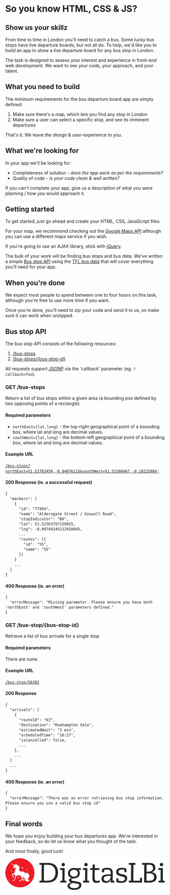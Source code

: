 # So you know HTML, CSS & JS?

<!--

  Thanks for taking the time to peek at the source code. There's not all that much 
  to see, as this file was generated from a Markdown source file. 

  The Bus API we put together was a good deal of fun however, using Node.js goodness. 
  
  Anyway, good luck with the test!

 -->


## Show us your skillz
From time to time in London you'll need to catch a bus. Some lucky bus stops have live departure boards, but not all do. To help, we'd like you to build an app to show a live departure board for any bus stop in London.

The task is designed to assess your interest and experience in front-end web development. We want to see your code, your approach, and your talent. 


## What you need to build

The minimum requirements for the bus departure board app are simply defined:

1. Make sure there's a map, which lets you find any stop in London
1. Make sure a user can select a specific stop, and see its imminent departures

That's it. We leave the design & user-experience to you.



## What we're looking for

In your app we'll be looking for:

- Completeness of solution - *does the app work as per the requirements?*
- Quality of code - *is your code clean & well written?*

If you can't complete your app, give us a description of what you were planning / how you would approach it.



## Getting started

To get started, just go ahead and create your HTML, CSS, JavaScript files. 

For your map, we recommend checking out the [Google Maps API](https://developers.google.com/maps/documentation/javascript/) although you can use a different maps service if you wish.

If you're going to use an AJAX library, stick with [jQuery](http://jquery.com/).

The bulk of your work will be finding bus stops and bus data. We've written a simple [Bus stop API](#api) using the [TFL bus data](http://www.tfl.gov.uk/businessandpartners/syndication/default.aspx)  that will cover everything you'll need for your app. 


## When you're done

We expect most people to spend between one to four hours on this task, although you're free to use more time if you want.

Once you're done, you'll need to zip your code and send it to us, so make sure it can work when unzipped.



<a id="api"></a>
## Bus stop API

The bus stop API consists of the following resources:

1. [/bus-stops](#get-bus-stops)
1. [/bus-stops/{bus-stop-id}](#get-bus-stopsbus-stop-id)  

All requests support [JSONP](http://json-p.org/) via the 'callback' parameter (eg. `?callback=foo`).

<a id="get-bus-stops"></a>
### GET /bus-stops
Return a list of bus stops within a given area (a bounding pox defined by two opposing points of a rectangle). 

#### Required parameters

- `northEast={lat,long}` - the top-right geographical point of a bounding box, where lat and long are decimal values.
- `southWest={lat,long}` - the bottom-left geographical point of a bounding box, where lat and long are decimal values. 

#### Example URL

[`/bus-stops?northEast=51.52783450,-0.04076115&southWest=51.51560467,-0.10225884'`](/bus-stops?northEast=51.52783450,-0.04076115&southWest=51.51560467,-0.10225884)

#### 200 Response (ie. a successful request)

    {
      "markers": [
        {
          "id": "77994",
          "name": "Aldersgate Street / Goswell Road",
          "stopIndicator": "BX",
          "lat": 51.52363797159915,
          "lng": -0.09749245212910045,
          ...
          "routes": [{
            "id": "55",
            "name": "55"
          }]
        }
        ...
      ]
    }


#### 400 Response (ie. an error)
    {
      "errorMessage": "Missing parameter. Please ensure you have both 'northEast' and 'southWest' parameters defined."
    }



<a id="get-bus-stopsbus-stop-id"></a>
### GET **/bus-stop/{bus-stop-id}**
Retrieve a list of bus arrivals for a single stop

#### Required parameters

There are none.

#### Example URL

[`/bus-stop/58382`](/bus-stops/58382)



#### 200 Response

    {
      "arrivals": [
        {
          "routeId": "K3",
          "destination": "Roehampton Vale",
          "estimatedWait": "3 min",
          "scheduledTime": "16:27",
          "isCancelled": false,
          ...
        },
        ...
      ]
      ...
    }

#### 400 Response (ie. an error)
    {
      "errorMessage": "There was an error retrieving bus stop information. Please ensure you use a valid bus stop id"
    }


## Final words
We hope you enjoy building your bus departures app. We're interested in your feedback, so do let us know what you thought of the task.

And most finally, good luck!


<div id="logo">
  <img src="img/digitas-lbi.png" alt="DigitasLBi" />
</div>
